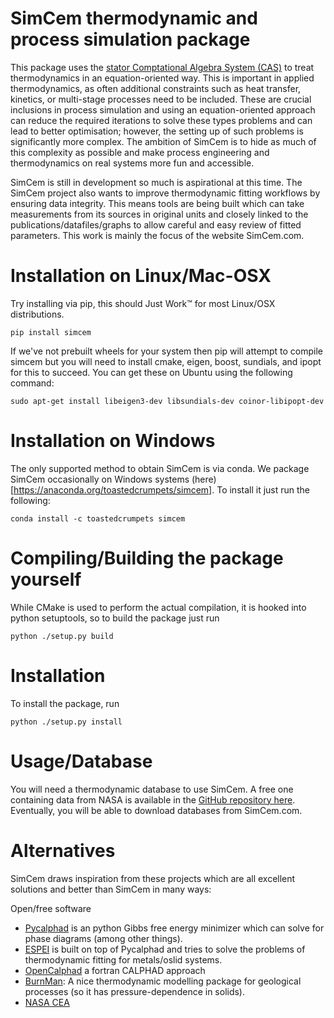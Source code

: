 # SimCem thermodynamic and process simulation package

This package uses the [stator Comptational Algebra System
(CAS)](https://github.com/toastedcrumpets/stator) to treat
thermodynamics in an equation-oriented way. This is important in
applied thermodynamics, as often additional constraints such as heat
transfer, kinetics, or multi-stage processes need to be
included. These are crucial inclusions in process simulation and using
an equation-oriented approach can reduce the required iterations to
solve these types problems and can lead to better optimisation;
however, the setting up of such problems is significantly more
complex. The ambition of SimCem is to hide as much of this complexity
as possible and make process engineering and thermodynamics on real
systems more fun and accessible.

SimCem is still in development so much is aspirational at this
time. The SimCem project also wants to improve thermodynamic fitting
workflows by ensuring data integrity. This means tools are being built
which can take measurements from its sources in original units and
closely linked to the publications/datafiles/graphs to allow careful
and easy review of fitted parameters. This work is mainly the focus of
the website SimCem.com.

# Installation on Linux/Mac-OSX

Try installing via pip, this should Just Work™ for most Linux/OSX
distributions.

```
pip install simcem
``` 

If we've not prebuilt wheels for your system then pip will attempt to
compile simcem but you will need to install cmake, eigen, boost,
sundials, and ipopt for this to succeed. You can get these on Ubuntu
using the following command:

```
sudo apt-get install libeigen3-dev libsundials-dev coinor-libipopt-dev
```

# Installation on Windows

The only supported method to obtain SimCem is via conda. We package
SimCem occasionally on Windows systems
(here)[https://anaconda.org/toastedcrumpets/simcem]. To install it just run the following:


```
conda install -c toastedcrumpets simcem
```

# Compiling/Building the package yourself

While CMake is used to perform the actual compilation, it is hooked
into python setuptools, so to build the package just run

```
python ./setup.py build
```

# Installation

To install the package, run

```
python ./setup.py install
```

# Usage/Database

You will need a thermodynamic database to use SimCem. A free one
containing data from NASA is available in the [GitHub repository here](https://github.com/toastedcrumpets/SimCem/raw/master/free_database.xml).
Eventually, you will be able to download databases from SimCem.com.

# Alternatives

SimCem draws inspiration from these projects which are all excellent
solutions and better than SimCem in many ways:

Open/free software
* [Pycalphad](https://pycalphad.org/docs/latest/) is an python Gibbs free energy minimizer which can solve for phase diagrams (among other things).
* [ESPEI](https://espei.org/en/latest/) is built on top of Pycalphad and tries to solve the problems of thermodynamic fitting for metals/oslid systems.
* [OpenCalphad](http://www.opencalphad.com/) a fortran CALPHAD approach
* [BurnMan](https://geodynamics.github.io/burnman/): A nice thermodynamic modelling package for geological processes (so it has pressure-dependence in solids).
* [NASA CEA](https://www1.grc.nasa.gov/research-and-engineering/ceaweb/topicshome/) 
